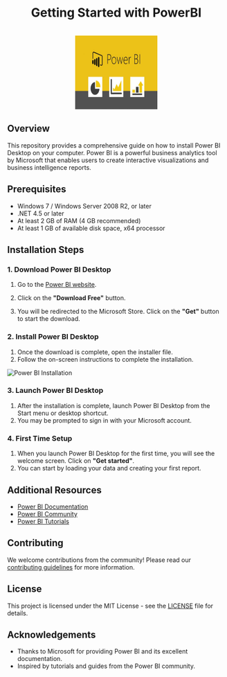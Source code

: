 <h1 align="center"> Getting Started with PowerBI </h1>

<p align="center">  
<br>
<img src="Power BI/Images/power-bi-icons-1.jpg" title="PowerBI" alt="PowerBI" width="190" height="170"/>
<be>
</p>
  
<p align="center">
  
## Overview
This repository provides a comprehensive guide on how to install Power BI Desktop on your computer. Power BI is a powerful business analytics tool by Microsoft that enables users to create interactive visualizations and business intelligence reports.

## Prerequisites
- Windows 7 / Windows Server 2008 R2, or later
- .NET 4.5 or later
- At least 2 GB of RAM (4 GB recommended)
- At least 1 GB of available disk space, x64 processor

## Installation Steps

### 1. Download Power BI Desktop
1. Go to the [Power BI website](https://powerbi.microsoft.com/en-us/desktop/).

2. Click on the **"Download Free"** button.
3. You will be redirected to the Microsoft Store. Click on the **"Get"** button to start the download.


### 2. Install Power BI Desktop
1. Once the download is complete, open the installer file.
2. Follow the on-screen instructions to complete the installation.

![Power BI Installation](images/powerbi_installation_screenshots.png)

### 3. Launch Power BI Desktop
1. After the installation is complete, launch Power BI Desktop from the Start menu or desktop shortcut.
2. You may be prompted to sign in with your Microsoft account.

### 4. First Time Setup
1. When you launch Power BI Desktop for the first time, you will see the welcome screen. Click on **"Get started"**.
2. You can start by loading your data and creating your first report.

## Additional Resources
- [Power BI Documentation](https://docs.microsoft.com/en-us/power-bi/)
- [Power BI Community](https://community.powerbi.com/)
- [Power BI Tutorials](https://powerbi.microsoft.com/en-us/learning/)

## Contributing
We welcome contributions from the community! Please read our [contributing guidelines](CONTRIBUTING.md) for more information.

## License
This project is licensed under the MIT License - see the [LICENSE](LICENSE) file for details.

## Acknowledgements
- Thanks to Microsoft for providing Power BI and its excellent documentation.
- Inspired by tutorials and guides from the Power BI community.
